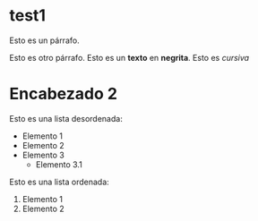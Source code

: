 # test1 

Esto es un párrafo.

Esto es otro párrafo. Esto es un __texto__ en **negrita**. Esto es *cursiva*

# Encabezado 2

Esto es una lista desordenada:
* Elemento 1
* Elemento 2
* Elemento 3
  * Elemento 3.1
 
 Esto es una lista ordenada:
 1. Elemento 1
 2. Elemento 2
 
